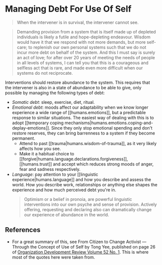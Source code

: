 
# Managing Debt For Use Of Self

> When the intervener is in survival, the intervener cannot see.

> Demanding provision from a system that is itself made up of depleted individuals is likely a futile and hope-depleting endeavour. Wisdom would have it that we respond with not more demands, but more self-care; to replenish our own personal systems such that we do not incur more debt on behalf of the system. And this I must say is surely an act of love; for after over 20 years of meeting the needs of people in all levels of systems, I can tell you that this is a courageous and selfless act that is rare, and made even more difficult when our systems do not reciprocate.

Interventions should restore abundance to the system. This requires that the intervener is also in a state of abundance to be able to give, only possible by managing the following types of debt:

- _Somatic debt_: sleep, exercise, diet, ritual.
- _Emotional debt_: moods affect our adaptability when we know longer experience a wide range of [[humans.emotions]], but a predictable response to similar situations.
    The easiest way of dealing with this is to adopt [[temporary coping mechanisms|humans.emotions.coping-and-deplay-emotions]]. Since they only stop emotional spending and don't restore reserves, they can bring barrenness to a system if they become permanent.
  - Attend to past [[trauma|humans.wisdom-of-trauma]], as it very likely affects how you see.
  - Make it a habitual choice to [[forgive|humans.language.declarations.forgiveness]], [[humans.trust]] and accept which reduces strong moods of anger, fear and sadness respectively.
- _Language_: pay attention to your [[linguistic experience|humans.language]] and how you describe and assess the world. How you describe work, relationships or anything else shapes the experience and how much perceived debt you're in.
  > Optimism or a belief in pronoia, are powerful linguistic interventions into our own psyche and sense of provision. Actively offering, requesting and declaring also can dramatically change our experience of abundance in the world.

## References

- For a great summary of this, see From Citizen to Change Activist — Through the Concept of Use of Self by Tong Yee, published on page 26 of [Organization Development Review Volume 52 No. 1](https://cdn.ymaws.com/www.odnetwork.org/resource/resmgr/odreview/vol52/vol52no1-all_pages.pdf). This is where most of the quotes here were taken from.

